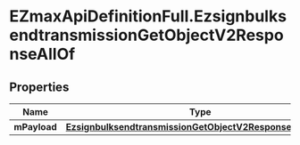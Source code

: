 # EZmaxApiDefinitionFull.EzsignbulksendtransmissionGetObjectV2ResponseAllOf

## Properties

Name | Type | Description | Notes
------------ | ------------- | ------------- | -------------
**mPayload** | [**EzsignbulksendtransmissionGetObjectV2ResponseMPayload**](EzsignbulksendtransmissionGetObjectV2ResponseMPayload.md) |  | 



